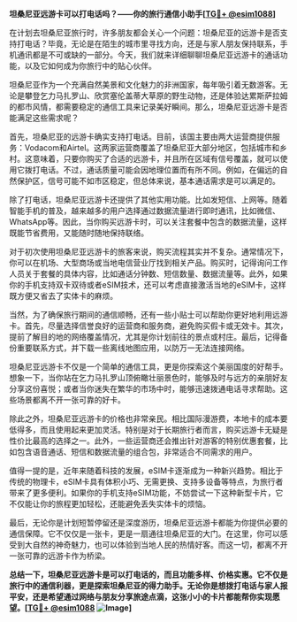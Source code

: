 **坦桑尼亚远游卡可以打电话吗？——你的旅行通信小助手[[TG💪+ @esim1088](https://t.me/s/esim1088)]**

在计划去坦桑尼亚旅行时，许多朋友都会关心一个问题：坦桑尼亚的远游卡是否支持打电话？毕竟，无论是在陌生的城市里寻找方向，还是与家人朋友保持联系，手机通讯都是不可或缺的一部分。今天，我们就来详细聊聊坦桑尼亚远游卡的通话功能，以及它如何成为你旅行中的贴心伙伴。

坦桑尼亚作为一个充满自然美景和文化魅力的非洲国家，每年吸引着无数游客。无论是攀登乞力马扎罗山、欣赏塞伦盖蒂大草原的野生动物，还是体验达累斯萨拉姆的都市风情，都需要稳定的通信工具来记录美好瞬间。那么，坦桑尼亚远游卡是否能满足这些需求呢？

首先，坦桑尼亚的远游卡确实支持打电话。目前，该国主要由两大运营商提供服务：Vodacom和Airtel。这两家运营商覆盖了坦桑尼亚大部分地区，包括城市和乡村。这意味着，只要你购买了合适的远游卡，并且所在区域有信号覆盖，就可以使用它拨打电话。不过，通话质量可能会因地理位置而有所不同。例如，在偏远的自然保护区，信号可能不如市区稳定，但总体来说，基本通话需求是可以满足的。

除了打电话，坦桑尼亚远游卡还提供了其他实用功能。比如发短信、上网等。随着智能手机的普及，越来越多的用户选择通过数据流量进行即时通讯，比如微信、WhatsApp等。因此，当你购买远游卡时，可以关注套餐中包含的数据流量，这样既能节省费用，又能随时随地保持联络。

对于初次使用坦桑尼亚远游卡的旅客来说，购买流程其实并不复杂。通常情况下，你可以在机场、大型商场或当地电信营业厅找到相关产品。购买时，记得询问工作人员关于套餐的具体内容，比如通话分钟数、短信数量、数据流量等。此外，如果你的手机支持双卡双待或者eSIM技术，还可以考虑直接激活当地的eSIM卡，这样既方便又省去了实体卡的麻烦。

当然，为了确保旅行期间的通信顺畅，还有一些小贴士可以帮助你更好地利用远游卡。首先，尽量选择信誉良好的运营商和服务商，避免购买假卡或无效卡。其次，提前了解目的地的网络覆盖情况，尤其是你计划前往的景点或村庄。最后，记得备份重要联系方式，并下载一些离线地图应用，以防万一无法连接网络。

坦桑尼亚远游卡不仅是一个简单的通信工具，更是你探索这个美丽国度的好帮手。想象一下，当你站在乞力马扎罗山顶俯瞰壮丽景色时，能够及时与远方的亲朋好友分享这份喜悦；或者当你迷失在繁华的市场中时，能够迅速拨通电话寻求帮助。这些场景都离不开一张可靠的好卡。

除此之外，坦桑尼亚远游卡的价格也非常亲民。相比国际漫游费，本地卡的成本要低得多，而且使用起来更加灵活。特别是对于长期旅行者而言，购买远游卡无疑是性价比最高的选择之一。此外，一些运营商还会推出针对游客的特别优惠套餐，比如包含语音通话、短信和数据流量的组合包，非常适合不同需求的用户。

值得一提的是，近年来随着科技的发展，eSIM卡逐渐成为一种新兴趋势。相比于传统的物理卡，eSIM卡具有体积小巧、无需更换、支持多设备等特点，为旅行者带来了更多便利。如果你的手机支持eSIM功能，不妨尝试一下这种新型卡片，它不仅能让你的旅程更加轻松，还能避免丢失实体卡的烦恼。

最后，无论你是计划短暂停留还是深度游历，坦桑尼亚远游卡都能为你提供必要的通信保障。它不仅仅是一张卡，更是一扇通往坦桑尼亚的大门。在这里，你可以感受到大自然的神奇魅力，也可以体验到当地人民的热情好客。而这一切，都离不开一张可靠的远游卡作为桥梁。

**总结一下，坦桑尼亚远游卡是可以打电话的，而且功能多样、价格实惠。它不仅是旅行中的通信利器，更是探索坦桑尼亚的得力助手。无论你是想拨打电话与家人报平安，还是希望通过网络与朋友分享旅途点滴，这张小小的卡片都能帮你实现愿望。[[TG💪+ @esim1088](https://t.me/s/esim1088) ![Image](https://i.postimg.cc/4NQfJmqS/Snipaste-2025-05-13-00-14-12.png)]**